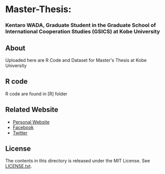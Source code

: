 # Master-Thesis: 

### Kentaro WADA, Graduate Student in the Graduate School of International Cooperation Studies (GSICS) at Kobe University

## About

Uploaded here are R Code and Dataset for Master's Thesis at Kobe University

## R code

R code are found in  [R] folder

## Related Website

- [Personal Website](http://kentaro-wada.strikingly.com)
- [Facebook](https://www.facebook.com/kentaro.wada.1114)
- [Twitter](https://twitter.com/27Kentaro)

## License

The contents in this directory is released under the MIT License. See [LICENSE.txt](LICENSE.txt).
